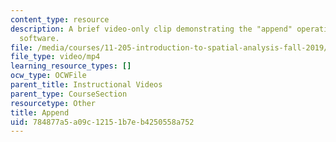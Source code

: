 ```yaml
---
content_type: resource
description: A brief video-only clip demonstrating the "append" operation in ArcGIS
  software.
file: /media/courses/11-205-introduction-to-spatial-analysis-fall-2019/784877a5a09c12151b7eb4250558a752_MIT11_205F19_append.mp4
file_type: video/mp4
learning_resource_types: []
ocw_type: OCWFile
parent_title: Instructional Videos
parent_type: CourseSection
resourcetype: Other
title: Append
uid: 784877a5-a09c-1215-1b7e-b4250558a752
---
```

